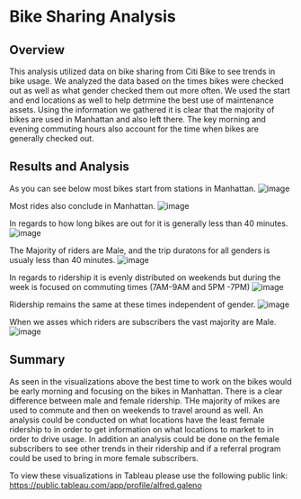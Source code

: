 # Bike Sharing Analysis


## Overview
This analysis utilized data on bike sharing from Citi Bike to see trends in bike usage. We analyzed the data based on the times bikes were checked out as well as what gender checked them out
more often. We used the start and end locations as well to help detrmine the best use of maintenance assets. Using the information we gathered it is clear that the majority of bikes are used in Manhattan
and also left there. The key morning and evening commuting hours also account for the time when bikes are generally checked out.

## Results and Analysis

As you can see below most bikes start from stations in Manhattan.
![image](https://user-images.githubusercontent.com/91395269/158083489-b578f057-f440-4bcc-8e9c-2afec28ef325.png)


Most rides also conclude in Manhattan.
![image](https://user-images.githubusercontent.com/91395269/158083532-a8bb2d83-729b-4ec9-91f3-6016e00ceadd.png)


In regards to how long bikes are out for it is generally less than 40 minutes.
![image](https://user-images.githubusercontent.com/91395269/158083572-dcd4e356-d65a-4211-8932-da19a0a753ca.png)


The Majority of riders are Male, and the trip duratons for all genders is usualy less than 40 minutes.
![image](https://user-images.githubusercontent.com/91395269/158083642-6ffa8fbc-2112-4846-9ea5-8a1d19396e95.png)


In regards to ridership it is evenly distributed on weekends but during the week is focused on commuting times (7AM-9AM and 5PM -7PM)
![image](https://user-images.githubusercontent.com/91395269/158083747-fbef7ca9-bf45-4be5-9904-564d9f80a9aa.png)


Ridership remains the same at these times independent of gender.
![image](https://user-images.githubusercontent.com/91395269/158083787-918c9150-5b24-4df4-9e50-21f74c729396.png)


When we asses which riders are subscribers the vast majority are Male.
![image](https://user-images.githubusercontent.com/91395269/158083834-c4f77327-a5c7-4788-af7c-779570d7ea9f.png)



## Summary

As seen in the visualizations above the best time to work on the bikes would be early morning and focusing on the bikes in Manhattan. There is a clear difference between male and female ridership. THe majority of mikes are used to commute and then on weekends to travel around as well. An analysis could be conducted on what locations have the least female ridership to in order to get information on what locations to market to in order to drive usage. In addition an analysis could be done on the female subscribers to see other trends in their ridership and if a referral program could be used to bring in more female subscribers.


To view these visualizations in Tableau please use the following public link: https://public.tableau.com/app/profile/alfred.galeno
